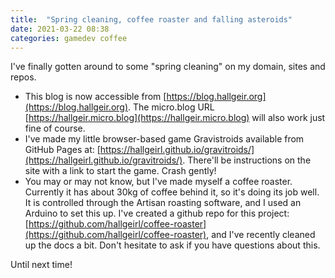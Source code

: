```yaml
---
title:  "Spring cleaning, coffee roaster and falling asteroids"
date: 2021-03-22 08:38
categories: gamedev coffee
---
```


I've finally gotten around to some "spring cleaning" on my domain, sites and repos. 

* This blog is now accessible from [https://blog.hallgeir.org](https://blog.hallgeir.org). The micro.blog URL [https://hallgeir.micro.blog](https://hallgeir.micro.blog) will also work just fine of course.
* I've made my little browser-based game Gravistroids available from GitHub Pages at: [https://hallgeirl.github.io/gravitroids/](https://hallgeirl.github.io/gravitroids/). There'll be instructions on the site with a link to start the game. Crash gently!
* You may or may not know, but I've made myself a coffee roaster. Currently it has about 30kg of coffee behind it, so it's doing its job well. It is controlled through the Artisan roasting software, and I used an Arduino to set this up. I've created a github repo for this project: [https://github.com/hallgeirl/coffee-roaster](https://github.com/hallgeirl/coffee-roaster), and I've recently cleaned up the docs a bit. Don't hesitate to ask if you have questions about this.

Until next time!